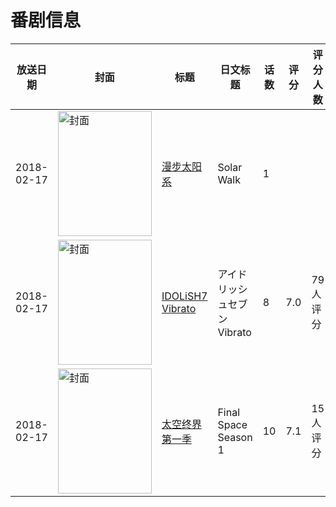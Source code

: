 # 番剧信息

|放送日期|封面|标题|日文标题|话数|评分|评分人数|
|---|---|---|---|---|---|---|
|2018-02-17|<img src="https://lain.bgm.tv/pic/cover/c/6e/eb/453133_F18F3.jpg" alt="封面" style="width:150px;height:200px;object-fit:cover;">|[漫步太阳系](https://bangumi.tv/subject/453133)|Solar Walk|1|||
|2018-02-17|<img src="https://lain.bgm.tv/pic/cover/c/31/71/238027_YM7LY.jpg" alt="封面" style="width:150px;height:200px;object-fit:cover;">|[IDOLiSH7 Vibrato](https://bangumi.tv/subject/238027)|アイドリッシュセブン Vibrato|8|7.0|79人评分|
|2018-02-17|<img src="https://lain.bgm.tv/pic/cover/c/51/7b/264320_62Cmo.jpg" alt="封面" style="width:150px;height:200px;object-fit:cover;">|[太空终界 第一季](https://bangumi.tv/subject/264320)|Final Space Season 1|10|7.1|15人评分|
